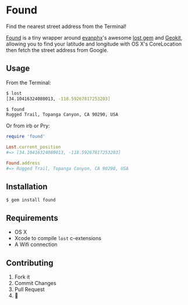 # Found
Find the nearest street address from the Terminal!

[Found](https://github.com/havenwood/found) is a tiny wrapper around [evanphx](https://github.com/evanphx)'s awesome [lost gem](https://github.com/evanphx/lost) and [Geokit](http://geokit.rubyforge.org), allowing you to find your latitude and longitude with OS X's CoreLocation then fetch the street address from Google.

## Usage
From the Terminal:
```bash
$ lost
[34.10416324080013, -118.59267817253203]

$ found
Rugged Trail, Topanga Canyon, CA 90290, USA
```
Or from irb or Pry:
```ruby
require 'found'

Lost.current_position
#=> [34.10416324080013, -118.59267817253203]

Found.address
#=> Rugged Trail, Topanga Canyon, CA 90290, USA
```

## Installation
`$ gem install found`

## Requirements
- OS X
- Xcode to compile `lost` c-extensions
- A Wifi connection

## Contributing
1. Fork it
2. Commit Changes
3. Pull Request
4. :cake:
